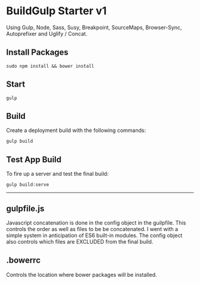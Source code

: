 # BuildGulp Starter v1

Using Gulp, Node, Sass, Susy, Breakpoint, SourceMaps, Browser-Sync, Autoprefixer and Uglify / Concat. 

## Install Packages


	sudo npm install && bower install	
		

## Start

	gulp

## Build

Create a deployment build with the following commands:

	gulp build

## Test App Build

To fire up a server and test the final build:

	gulp build:serve

---------------------------------------

## gulpfile.js
Javascript concatenation is done in the config object in the guilpfile.  This controls the order as well as files to be be concatenated.  I went with a simple system in anticipation of ES6 built-in modules.  The config object also controls which files are EXCLUDED from the final build.

## .bowerrc
Controls the location where bower packages will be installed.

